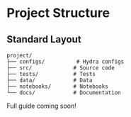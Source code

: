 # Project Structure

## Standard Layout

```
project/
├── configs/          # Hydra configs
├── src/             # Source code
├── tests/           # Tests
├── data/            # Data
├── notebooks/       # Notebooks
└── docs/            # Documentation
```

Full guide coming soon!